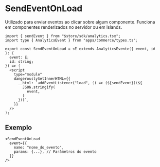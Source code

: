 # SendEventOnLoad

Utilizado para enviar eventos ao clicar sobre algum componente. Funciona em componentes renderizados no servidor ou em Islands.

```tsx
import { sendEvent } from "$store/sdk/analytics.tsx";
import type { AnalyticsEvent } from "apps/commerce/types.ts";

export const SendEventOnLoad = <E extends AnalyticsEvent>({ event, id }: {
  event: E;
  id: string;
}) => (
  <script
    type="module"
    dangerouslySetInnerHTML={{
      __html: `addEventListener("load", () => (${sendEvent})(${
        JSON.stringify(
          event,
        )
      }))`,
    }}
  />
);
```

## Exemplo

```tsx
<SendEventOnLoad
  event={{
    name: "nome_do_evento",
    params: {...}, // Parâmetros do evento
  }}
/>
```
